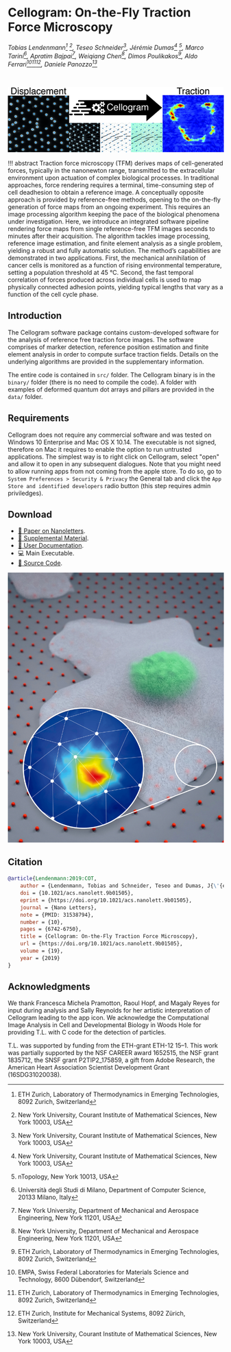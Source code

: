 # Cellogram: On-the-Fly Traction Force Microscopy

*Tobias Lendenmann[^1] [^2], Teseo Schneider[^2], Jérémie Dumas[^2] [^3], Marco
Tarini[^4], Apratim Bajpai[^5], Weiqiang Chen[^5], Dimos Poulikakos[^1],
Aldo Ferrari[^7][^1][^6], Daniele Panozzo[^2]*

[^1]: ETH Zurich, Laboratory of Thermodynamics in Emerging Technologies,
8092 Zurich, Switzerland

[^2]: New York University, Courant Institute of Mathematical Sciences, New
York 10003, USA

[^3]: nTopology, New York 10013, USA

[^4]: Università degli Studi di Milano, Department of Computer Science,
20133 Milano, Italy

[^5]: New York University, Department of Mechanical and Aerospace
Engineering, New York 11201, USA

[^6]: ETH Zurich, Institute for Mechanical Systems, 8092 Zürich, Switzerland

[^7]: EMPA, Swiss Federal Laboratories for Materials Science and Technology,
8600 Dübendorf, Switzerland

<br>

[![](media/cellogram.jpg)](https://doi.org/10.1021/acs.nanolett.9b01505)

!!! abstract
    Traction force microscopy (TFM) derives maps of cell-generated forces, typically in the nanonewton range, transmitted to the extracellular environment upon actuation of complex biological processes. In traditional approaches, force rendering requires a terminal, time-consuming step of cell deadhesion to obtain a reference image. A conceptually opposite approach is provided by reference-free methods, opening to the on-the-fly generation of force maps from an ongoing experiment. This requires an image processing algorithm keeping the pace of the biological phenomena under investigation. Here, we introduce an integrated software pipeline rendering force maps from single reference-free TFM images seconds to minutes after their acquisition. The algorithm tackles image processing, reference image estimation, and finite element analysis as a single problem, yielding a robust and fully automatic solution. The method’s capabilities are demonstrated in two applications. First, the mechanical annihilation of cancer cells is monitored as a function of rising environmental temperature, setting a population threshold at 45 °C. Second, the fast temporal correlation of forces produced across individual cells is used to map physically connected adhesion points, yielding typical lengths that vary as a function of the cell cycle phase.

## Introduction

The Cellogram software package contains custom-developed software for
the analysis of reference free traction force images. The software
comprises of marker detection, reference position estimation and finite
element analysis in order to compute surface traction fields. Details on
the underlying algorithms are provided in the supplementary information.

The entire code is contained in `src/` folder. The Cellogram binary is
in the `binary/` folder (there is no need to compile the code).
A folder with examples of deformed quantum dot arrays and pillars are
provided in the `data/` folder.

## Requirements

Cellogram does not require any commercial software and was tested on
Windows 10 Enterprise and Mac OS X 10.14. The executable is not signed,
therefore on Mac it requires to enable the option to run untrusted
applications. The simplest way is to right click on Cellogram, select
"open" and allow it to open in any subsequent dialogues. Note that you
might need to allow running apps from not coming from the apple store.
To do so, go to `System Preferences > Security & Privacy` the
General tab and click the `App Store and identified developers` radio
button (this step requires admin priviledges).

## Download

- [:page_facing_up: Paper on Nanoletters](https://pubs.acs.org/doi/10.1021/acs.nanolett.9b01505).
- [:paperclip: Supplemental Material](paper/supplementary.pdf).
- [:notebook: User Documentation](usage.md).
- :computer: Main Executable.
- [:open_file_folder: Source Code](https://github.com/cellogram/cellogram).

![](media/render.jpg)

## Citation

```bibtex
@article{Lendenmann:2019:COT,
    author = {Lendenmann, Tobias and Schneider, Teseo and Dumas, J{\'{e}}r{\'{e}}mie and Tarini, Marco and Giampietro, Costanza and Bajpai, Apratim and Chen, Weiqiang and Gerber, Julia and Poulikakos, Dimos and Ferrari, Aldo and Panozzo, Daniele},
    doi = {10.1021/acs.nanolett.9b01505},
    eprint = {https://doi.org/10.1021/acs.nanolett.9b01505},
    journal = {Nano Letters},
    note = {PMID: 31538794},
    number = {10},
    pages = {6742-6750},
    title = {Cellogram: On-the-Fly Traction Force Microscopy},
    url = {https://doi.org/10.1021/acs.nanolett.9b01505},
    volume = {19},
    year = {2019}
}
```

## Acknowledgments

We thank Francesca Michela Pramotton, Raoul Hopf, and Magaly Reyes for input during analysis and Sally Reynolds for her artistic interpretation of Cellogram leading to the app icon. We acknowledge the Computational Image Analysis in Cell and Developmental Biology in Woods Hole for providing T.L. with C code for the detection of particles.

T.L. was supported by funding from the ETH-grant ETH-12 15–1. This work was partially supported by the NSF CAREER award 1652515, the NSF grant 1835712, the SNSF grant P2TIP2_175859, a gift from Adobe Research, the American Heart Association Scientist Development Grant (16SDG31020038).

